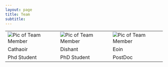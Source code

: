 ```yaml
---
layout: page
title: Team
subtitle: 
---
```



|  |  |  |
|---|---|---|
| ![Pic of Team Member](/assets/img/hello_world.jpeg)  | ![Pic of Team Member](/assets/img/thumb.png)  | ![Pic of Team Member](/assets/img/path.jpg)  |
| Cathaoir  | Dishant | Eoin |
| Phd Student | PhD Student | PostDoc |







